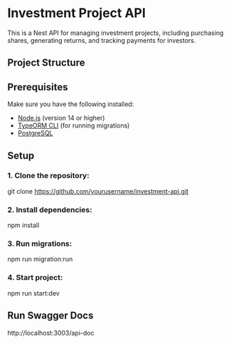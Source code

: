 # Investment Project API

This is a Nest API for managing investment projects, including purchasing shares, generating returns, and tracking payments for investors.

## Project Structure

## Prerequisites

Make sure you have the following installed:

- [Node.js](https://nodejs.org/) (version 14 or higher)
- [TypeORM CLI](https://typeorm.io) (for running migrations)
- [PostgreSQL](https://www.postgresql.org/)

## Setup

### 1. Clone the repository:

git clone https://github.com/yourusername/investment-api.git

### 2. Install dependencies:

npm install

### 3. Run migrations:

npm run migration:run

### 4. Start project:

npm run start:dev

## Run Swagger Docs

http://localhost:3003/api-doc
